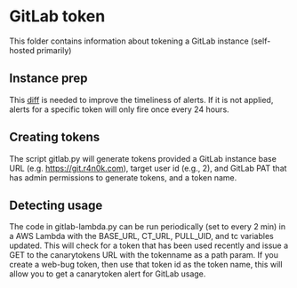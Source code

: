 # GitLab token

This folder contains information about tokening a GitLab instance (self-hosted primarily)

## Instance prep

This [diff](https://gitlab.com/gitlab-org/gitlab/-/merge_requests/119326/diffs?commit_id=a24964c42ac68213a9015e6f2f327c8461c7b8ff) is needed to improve the timeliness
of alerts. If it is not applied, alerts for a specific token will only fire once every 24 hours.

## Creating tokens

The script gitlab.py will generate tokens provided a GitLab instance base URL (e.g. https://git.r4n0k.com), target user id (e.g., 2), and GitLab PAT that has admin
 permissions to generate tokens, and a token name. 

## Detecting usage

The code in gitlab-lambda.py can be run periodically (set to every 2 min) in a AWS Lambda with the BASE_URL, CT_URL, PULL_UID, and tc variables updated. This 
will check for a token that has been used recently and issue a GET to the canarytokens URL with the tokenname as a path param. If you create a web-bug token, then
use that token id as the token name, this will allow you to get a canarytoken alert for GitLab usage.